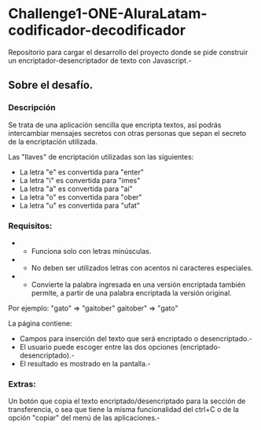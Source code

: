 # Challenge1-ONE-AluraLatam-codificador-decodificador
Repositorio para cargar el desarrollo del proyecto donde se pide construir un encriptador-desencriptador  de texto con Javascript.-

## Sobre el desafío.

### Descripción
Se trata de una aplicación sencilla que encripta textos, así podrás intercambiar mensajes secretos con otras personas que sepan el secreto de la encriptación utilizada.

Las "llaves" de encriptación utilizadas son las siguientes:

* La letra "e" es convertida para "enter"
* La letra "i" es convertida para "imes"
* La letra "a" es convertida para "ai"
* La letra "o" es convertida para "ober"
* La letra "u" es convertida para "ufat"

### Requisitos:
* - Funciona solo con letras minúsculas.
* - No deben ser utilizados letras con acentos ni caracteres especiales.
* - Convierte la palabra ingresada en una versión encriptada también permite, a partir de una palabra encriptada la versión original.

Por ejemplo:
"gato" => "gaitober"
gaitober" => "gato"

La página contiene:
* Campos para inserción del texto que será encriptado o desencriptado.-
* El usuario puede escoger entre las dos opciones (encriptado-desencriptado).-
* El resultado es mostrado en la pantalla.-

### Extras:
Un botón que copia el texto encriptado/desencriptado para la sección de transferencia, o sea que tiene la misma funcionalidad del ctrl+C o de la opción "copiar" del menú de las aplicaciones.-
